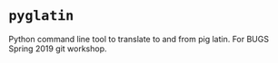 # `pyglatin`
Python command line tool to translate to and from pig latin. For BUGS Spring 2019 git workshop.
